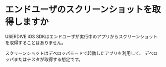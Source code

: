 # エンドユーザのスクリーンショットを取得しますか

USERDIVE iOS SDKはエンドユーザが実行中のアプリからスクリーンショットを取得することはありません。

スクリーンショットはデベロッパモードで起動したアプリを利用して、
デベロッパまたはテスタが取得する想定です。
